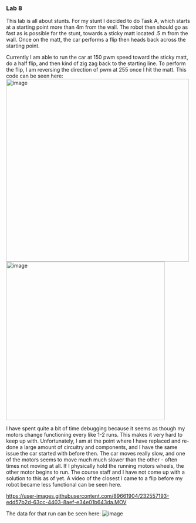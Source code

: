 ### Lab 8
This lab is all about stunts. For my stunt I decided to do Task A, which starts at a starting point more than 4m from the wall. The robot then should go as fast as is possible for the stunt, towards a sticky matt located .5 m from the wall. Once on the matt, the car performs a flip then heads back across the starting point. 

Currently I am able to run the car at 150 pwm speed toward the sticky matt, do a half flip, and then kind of zig zag back to the starting line. To perform the flip, I am reversing the direction of pwm at 255 once I hit the matt. This code can be seen here: 
<img width="498" alt="image" src="https://user-images.githubusercontent.com/89661904/232555288-43f884b4-00eb-494b-80be-b1657996d62f.png">
<img width="432" alt="image" src="https://user-images.githubusercontent.com/89661904/232555311-5fd2e98b-09e7-493f-b486-53f289ba6cdf.png">

I have spent quite a bit of time debugging because it seems as though my motors change functioning every like 1-2 runs. This makes it very hard to keep up with. Unfortunately, I am at the point where I have replaced and re-done a large amount of circuitry and components, and I have the same issue the car started with before then. The car moves really slow, and one of the motors seems to move much much slower than the other - often times not moving at all. If I physically hold the running motors wheels, the other motor begins to run. The course staff and I have not come up with a solution to this as of yet. A video of the closest I came to a flip before my robot became less functional can be seen here. 



https://user-images.githubusercontent.com/89661904/232557193-edd57b2d-63cc-4403-8aef-e34e01b643da.MOV


The data for that run can be seen here:
![image](https://user-images.githubusercontent.com/89661904/232556216-a3bf34d7-50d1-4a73-8e87-c7d6c425ab3b.png)

